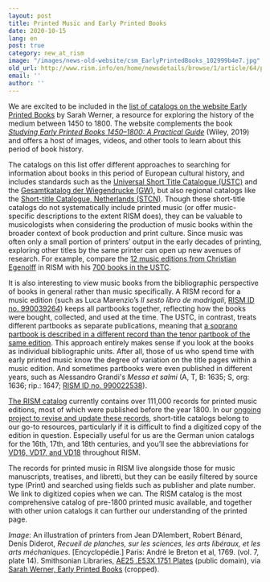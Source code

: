 ```yaml
---
layout: post
title: Printed Music and Early Printed Books
date: 2020-10-15
lang: en
post: true
category: new_at_rism
image: "/images/news-old-website/csm_EarlyPrintedBooks_102999b4e7.jpg"
old_url: http://www.rism.info/en/home/newsdetails/browse/1/article/64/printed-music-and-early-printed-books.html
email: ''
author: ''
---
```


We are excited to be included in the [list of catalogs on the website Early Printed Books](https://www.earlyprintedbooks.com/catalogs/) by Sarah Werner, a resource for exploring the history of the medium between 1450 to 1800. The website complements the book _[Studying Early Printed Books 1450–1800:&nbsp;A Practical Guide](https://www.earlyprintedbooks.com/studying-early-printed-books-1450-1800-a-practical-guide/)_ (Wiley, 2019) and offers a host of images, videos, and other tools to learn about this period of book history.&nbsp;   
  
The catalogs on this list offer different approaches to searching for information about books in this period of European cultural history, and includes standards such as the [Universal Short Title Catalogue (USTC)](https://www.ustc.ac.uk/) and the [Gesamtkatalog der Wiegendrucke (GW)](http://www.gesamtkatalogderwiegendrucke.de/GWEN.xhtml), but also regional catalogs like the [Short-title Catalogue, Netherlands (STCN)](https://www.kb.nl/en/organisation/research-expertise/for-libraries/short-title-catalogue-netherlands-stcn). Though these short-title catalogs do not systematically include printed music (or offer music-specific descriptions to the extent RISM does), they can be valuable to musicologists when considering the production of music books within the broader context of book production and print culture. Since music was often only a small portion of printers’ output in the early decades of printing, exploring other titles by the same printer can open up new avenues of research. For example, compare the [12 music editions from Christian Egenolff](https://opac.rism.info/search?View=rism&q=Christian+Egenolff) in RISM with his [700 books in the USTC](https://www.ustc.ac.uk/results?qo=0,0,1&qp=1&fqPr=Egenolff,%20Christian%20%28I%29).   
  
It is also interesting to view music books from the bibliographic perspective of books in general rather than music specifically. A RISM record for a music edition (such as Luca Marenzio’s _Il sesto libro de madrigali_, [RISM ID no. 990039264](https://opac.rism.info/search?id=990039264&View=rism)) keeps all partbooks together, reflecting how the books were bought, collected, and used at the time. The USTC, in contrast, treats different partbooks as separate publications, meaning that [a soprano partbook is described in a different record than the tenor partbook of the same edition](https://www.ustc.ac.uk/results?qa=0,8,27,AND&qb=0,0,Il%20sesto%20libro%20de%20madrigali%20a%20sei%20voci,AND&qc=0,0,1610,AND&qo=0,0,1&qp=1&qso=11). This approach entirely makes sense if you look at the books as individual bibliographic units. After all, those of us who spend time with early printed music know the degree of variation on the title pages within a music edition. And sometimes partbooks were even published in different years, such as Alessandro Grandi's _Messa et salmi_ (A, T, B: 1635; S, org: 1636; rip.: 1647; [RISM ID no. 990022538](https://opac.rism.info/search?id=990022538&View=rism)).   
  
[The RISM catalog](https://opac.rism.info/index.php?id=4) currently contains over 111,000 records for printed music editions, most of which were published before the year 1800. In our [ongoing project to revise and update these records](/self_representation/2020/07/02/revising-records-for-post1600-printed-anthologies.html), short-title catalogs belong to our go-to resources, particularly if it is difficult to find a digitized copy of the edition in question. Especially useful for us are the German union catalogs for the 16th, 17th, and 18th centuries, and you’ll see the abbreviations for [VD16, VD17, and VD18](https://opac.rism.info/metaopac/perma.do?v=rism&q=-1%3d%22lit41001135%22) throughout RISM.   
  
The records for printed music in RISM live alongside those for music manuscripts, treatises, and libretti, but they can be easily filtered by source type (Print) and searched using fields such as publisher and plate number. We link to digitized copies when we can. The RISM catalog is the most comprehensive catalog of pre-1800 printed music available, and together with other union catalogs it can further our understanding of the printed page.   
  
  
_Image_: An illustration of printers from Jean D’Alembert, Robert Bénard, Denis Diderot, _Recueil de planches, sur les sciences, les arts libéraux, et les arts méchaniques_. [Encyclopédie.] Paris: André le Breton et al, 1769. (vol. 7, plate 14). Smithsonian Libraries, [AE25 .E53X 1751 Plates](https://archive.org/details/RecueildeplanchVIIDide/page/n73) (public domain), via [Sarah Werner, Early Printed Books](https://www.earlyprintedbooks.com/encyclopedie_plates_1769_7-14/) (cropped).&nbsp;

&nbsp;

&nbsp;

